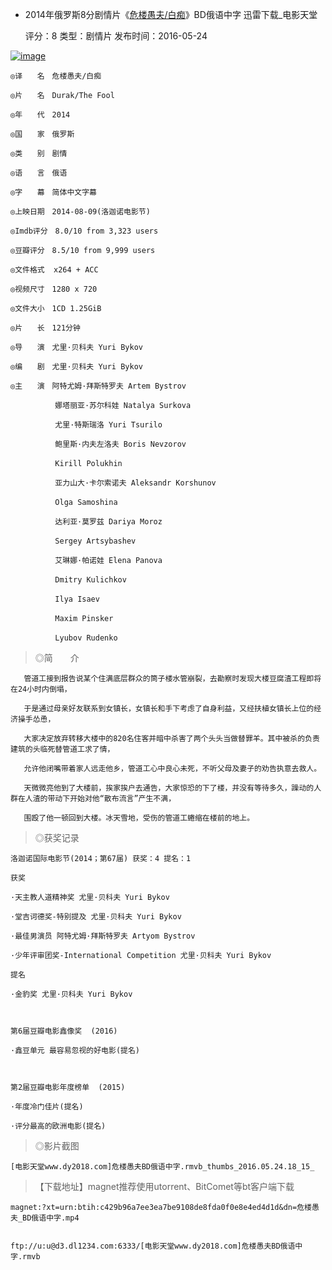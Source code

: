 - 2014年俄罗斯8分剧情片《[危楼愚夫/白痴](https://www.dy2018.com/i/96901.html)》BD俄语中字 迅雷下载_电影天堂  



    评分：8 类型：剧情片 发布时间：2016-05-24     

<p>
<a href="https://www.dy2018.com/i/96901.html">
<img src="https://camo.githubusercontent.com/abdf38ecce1e605e61daf6eaea3759a77c246f85/68747470733a2f2f7777342e73696e61696d672e636e2f6c617267652f37313536643031366a77316577336972326e386e326a32306a673072736770612e6a7067" border="0" alt="image" title="2014年俄罗斯8分剧情片《危楼愚夫/白痴》BD俄语中字迅雷下载_电影天堂"></a>
</p>

    ◎译　　名　危楼愚夫/白痴

    ◎片　　名　Durak/The Fool

    ◎年　　代　2014

    ◎国　　家　俄罗斯

    ◎类　　别　剧情

    ◎语　　言　俄语

    ◎字　　幕　简体中文字幕

    ◎上映日期　2014-08-09(洛迦诺电影节)

    ◎Imdb评分　8.0/10 from 3,323 users

    ◎豆瓣评分　8.5/10 from 9,999 users

    ◎文件格式  x264 + ACC 

    ◎视频尺寸　1280 x 720

    ◎文件大小　1CD 1.25GiB 

    ◎片　　长　121分钟

    ◎导　　演　尤里·贝科夫 Yuri Bykov

    ◎编　　剧　尤里·贝科夫 Yuri Bykov

    ◎主　　演　阿特尤姆·拜斯特罗夫 Artem Bystrov

    　　　　　　娜塔丽亚·苏尔科娃 Natalya Surkova

    　　　　　　尤里·特斯瑞洛 Yuri Tsurilo

    　　　　　　鲍里斯·内夫左洛夫 Boris Nevzorov

    　　　　　　Kirill Polukhin

    　　　　　　亚力山大·卡尔索诺夫 Aleksandr Korshunov

    　　　　　　Olga Samoshina

    　　　　　　达利亚·莫罗兹 Dariya Moroz

    　　　　　　Sergey Artsybashev

    　　　　　　艾琳娜·帕诺娃 Elena Panova

    　　　　　　Dmitry Kulichkov

    　　　　　　Ilya Isaev

    　　　　　　Maxim Pinsker

    　　　　　　Lyubov Rudenko

     

> ◎简　　介

     

       管道工接到报告说某个住满底层群众的筒子楼水管崩裂，去勘察时发现大楼豆腐渣工程即将在24小时内倒塌，
       
       于是通过母亲好友联系到女镇长，女镇长和手下考虑了自身利益，又经扶植女镇长上位的经济操手怂恿，
       
       大家决定放弃转移大楼中的820名住客并暗中杀害了两个头头当做替罪羊。其中被杀的负责建筑的头临死替管道工求了情，
       
       允许他闭嘴带着家人远走他乡，管道工心中良心未死，不听父母及妻子的劝告执意去救人。 
       
       天微微亮他到了大楼前，挨家挨户去通告，大家惊恐的下了楼，并没有等待多久，躁动的人群在人渣的带动下开始对他“散布流言”产生不满，
       
       围殴了他一顿回到大楼。冰天雪地，受伤的管道工蜷缩在楼前的地上。

     

> ◎获奖记录

     

    洛迦诺国际电影节(2014；第67届) 获奖：4 提名：1

    获奖

    ·天主教人道精神奖 尤里·贝科夫 Yuri Bykov  

    ·堂吉诃德奖-特别提及 尤里·贝科夫 Yuri Bykov  

    ·最佳男演员 阿特尤姆·拜斯特罗夫 Artyom Bystrov  

    ·少年评审团奖-International Competition 尤里·贝科夫 Yuri Bykov  

    提名

    ·金豹奖 尤里·贝科夫 Yuri Bykov  

     

    第6届豆瓣电影鑫像奖  (2016)

    ·鑫豆单元 最容易忽视的好电影(提名)

     

    第2届豆瓣电影年度榜单  (2015)

    ·年度冷门佳片(提名)

    ·评分最高的欧洲电影(提名)

     

> ◎影片截图

    [电影天堂www.dy2018.com]危楼愚夫BD俄语中字.rmvb_thumbs_2016.05.24.18_15_

> 【下载地址】magnet推荐使用utorrent、BitComet等bt客户端下载

     
    magnet:?xt=urn:btih:c429b96a7ee3ea7be9108de8fda0f0e8e4ed4d1d&dn=危楼愚夫_BD俄语中字.mp4

     
    ftp://u:u@d3.dl1234.com:6333/[电影天堂www.dy2018.com]危楼愚夫BD俄语中字.rmvb  
